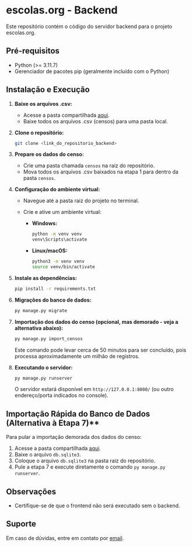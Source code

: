 # escolas.org - Backend

Este repositório contém o código do servidor backend para o projeto escolas.org.

## Pré-requisitos

*   Python (>= 3.11.7)
*   Gerenciador de pacotes pip (geralmente incluído com o Python)

## Instalação e Execução

1.  **Baixe os arquivos .csv:**
    *   Acesse a pasta compartilhada [aqui](https://drive.google.com/drive/u/2/folders/1thS9IBs2eFAWvM4dKCJeRUe-IeoZwOB2).
    *   Baixe todos os arquivos .csv (censos) para uma pasta local.

2.  **Clone o repositório:**

    ```bash
    git clone <link_do_repositorio_backend>
    ```

3.  **Prepare os dados do censo:**

    *   Crie uma pasta chamada `censos` na raiz do repositório.
    *   Mova todos os arquivos .csv baixados na etapa 1 para dentro da pasta `censos`.

4.  **Configuração do ambiente virtual:**

    *   Navegue até a pasta raiz do projeto no terminal.
    *   Crie e ative um ambiente virtual:

        *   **Windows:**

            ```bash
            python -m venv venv
            venv\Scripts\activate
            ```

        *   **Linux/macOS:**

            ```bash
            python3 -m venv venv
            source venv/bin/activate
            ```

5.  **Instale as dependências:**

    ```bash
    pip install -r requirements.txt
    ```

6.  **Migrações do banco de dados:**

    ```bash
    py manage.py migrate
    ```

7.  **Importação dos dados do censo (opcional, mas demorado - veja a alternativa abaixo):**

    ```bash
    py manage.py import_censos
    ```

    Este comando pode levar cerca de 50 minutos para ser concluído, pois processa aproximadamente um milhão de registros.

8.  **Executando o servidor:**

    ```bash
    py manage.py runserver
    ```

    O servidor estará disponível em `http://127.0.0.1:8000/` (ou outro endereço/porta indicados no console).

## Importação Rápida do Banco de Dados (Alternativa à Etapa 7)**

Para pular a importação demorada dos dados do censo:

1.  Acesse a pasta compartilhada [aqui](https://drive.google.com/drive/u/2/folders/1thS9IBs2eFAWvM4dKCJeRUe-IeoZwOB2).
2.  Baixe o arquivo `db.sqlite3`.
3.  Coloque o arquivo `db.sqlite3` na pasta raiz do repositório.
4.  Pule a etapa 7 e execute diretamente o comando `py manage.py runserver`.

## Observações

*   Certifique-se de que o frontend não será executado sem o backend.

## Suporte

Em caso de dúvidas, entre em contato por [email](seu_email).
